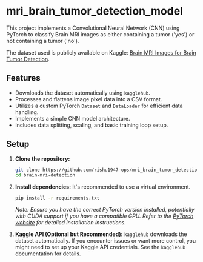 # mri_brain_tumor_detection_model


This project implements a Convolutional Neural Network (CNN) using PyTorch to classify Brain MRI images as either containing a tumor ('yes') or not containing a tumor ('no').

The dataset used is publicly available on Kaggle: [Brain MRI Images for Brain Tumor Detection](https://www.kaggle.com/datasets/navoneel/brain-mri-images-for-brain-tumor-detection).

## Features

-   Downloads the dataset automatically using `kagglehub`.
-   Processes and flattens image pixel data into a CSV format.
-   Utilizes a custom PyTorch `Dataset` and `DataLoader` for efficient data handling.
-   Implements a simple CNN model architecture.
-   Includes data splitting, scaling, and basic training loop setup.

## Setup

1.  **Clone the repository:**
    ```bash
    git clone https://github.com/rishu1947-ops/mri_brain_tumor_detection_model
    cd brain-mri-detection
    ```

2.  **Install dependencies:**
    It's recommended to use a virtual environment.
    ```bash
    pip install -r requirements.txt
    ```
    *Note: Ensure you have the correct PyTorch version installed, potentially with CUDA support if you have a compatible GPU. Refer to the [PyTorch website](https://pytorch.org/get-started/locally/) for detailed installation instructions.*

3.  **Kaggle API (Optional but Recommended):**
    `kagglehub` downloads the dataset automatically. If you encounter issues or want more control, you might need to set up your Kaggle API credentials. See the `kagglehub` documentation for details.
